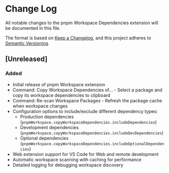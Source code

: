 # Change Log

All notable changes to the pnpm Workspace Dependencies extension will be documented in this file.

The format is based on [Keep a Changelog](http://keepachangelog.com/), and this project adheres to [Semantic Versioning](https://semver.org/).

## [Unreleased]

### Added

- Initial release of pnpm Workspace extension
- Command: Copy Workspace Dependencies of... - Select a package and copy its workspace dependencies to clipboard
- Command: Re-scan Workspace Packages - Refresh the package cache when workspace changes
- Configuration options to include/exclude different dependency types:
  - Production dependencies (`pnpmWorkspace.copyWorkspaceDependencies.includeDependencies`)
  - Development dependencies (`pnpmWorkspace.copyWorkspaceDependencies.includeDevDependencies`)
  - Optional dependencies (`pnpmWorkspace.copyWorkspaceDependencies.includeOptionalDependencies`)
- Web extension support for VS Code for Web and remote development
- Automatic workspace scanning with caching for performance
- Detailed logging for debugging workspace discovery
